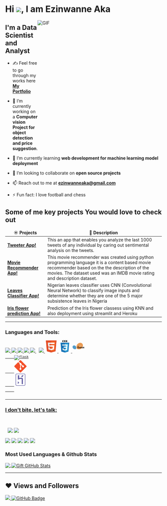 <h1 align="left">Hi <img src="https://raw.githubusercontent.com/MartinHeinz/MartinHeinz/master/wave.gif" width="30px">, I am Ezinwanne Aka</h1>

<img align="right" alt="GIF" src="https://images.unsplash.com/photo-1620712943543-bcc4688e7485?ixlib=rb-1.2.1&ixid=MnwxMjA3fDB8MHxzZWFyY2h8MTV8fGRhdGElMjBzY2llbmNlfGVufDB8fDB8fA%3D%3D&auto=format&fit=crop&w=600&q=60" width="400" height="400" />

## I'm a Data Scientist and Analyst
- ✍ Feel free to go through my works here **[My Portfolio](https://github.com/Chinemelu4?tab=repositories)**
 
- 🔭 I’m currently working on a **Computer vision Project for object detection and price suggestion**.
 
- 🌱 I’m currently learning **web development for machine learning model deployment**
 
- 👯 I’m looking to collaborate on **open source projects**
 
- 📫 Reach  out to me at  **ezinwanneaka@gmail.com**
 
- ⚡ Fun fact: I love football and chess

<h2>Some of me key projects You would love to check out</h2>
<table>
  <thead align="center">
    <tr border: none;>
      <td><b>☀️ Projects</b></td>
      <td><b>💬 Description</b></td>
    </tr>
  </thead>
  <tbody>
     <tr>
      <td><a href="https://github.com/Chinemelu4/tweet-stalker-app"><b>Tweeter App!</b></a></td>
      <td> This an app that enables you analyze the last 1000 tweets of any individual by caring out sentimental analysis on the tweets.</td>
    </tr>
    <tr>
    <tr>
      <td><a href="https://github.com/Chinemelu4/Movie-Recommender"><b>Movie Recommender App!</b></a></td>
      <td>This movie recommender was created using python programming language it is a content based movie recommender based on the the description of the movies. The dataset used was an IMDB movie rating and description dataset.
</td>
    </tr>
    <tr>
      <td><a href="https://github.com/Chinemelu4/Naija_leaf"><b>Leaves Classifier App!</b></a></td>
      <td> Nigerian leaves classifier uses CNN (Convolutional Neural Network) to classify image inputs and determine whether they are one of the 5 major subsistence leaves in Nigeria </td>
    </tr>
    <tr>
      <td><a href="https://github.com/Chinemelu4/Streamlit-iris-app"><b>Iris flower prediction App!</b></a></td>
      <td>Prediction of the Iris flower classess using KNN and also deployment using streamlit and Heroku</td>
    </tr>
  </tbody>
</table>

-----
### Languages and Tools:

<p align="left"> 
    <a href="https://www.tableau.com/" target="_blank"> <img src="https://img.icons8.com/color/48/000000/tableau-software.png"/> </a>
    <a href="https://app.powerbi.com" target="_blank"> <img src="https://img.icons8.com/color/48/000000/power-bi.png"/> </a>
    <a href="https://www.python.org" target="_blank"> <img src="https://img.icons8.com/color/48/000000/python.png"/> </a> 
    <a href="https://www.python.org" target="_blank"> <img src="https://img.icons8.com/color/48/000000/ms-excel.png"/> </a>  
    <a style="padding-right:8px;" href="https://www.mysql.com/" target="_blank"> <img src="https://img.icons8.com/fluent/50/000000/mysql-logo.png"/> </a> 
    <a style="padding-right:8px;" href="https://www.tensorflow.org/"><img src="https://img.icons8.com/color/96/000000/tensorflow.png"/>   
    <code><img height="40" src="https://raw.githubusercontent.com/devicons/devicon/master/icons/html5/html5-original.svg" title="html5"></code>
    <code><img height="40" src="https://raw.githubusercontent.com/devicons/devicon/master/icons/css3/css3-original-wordmark.svg" title="css3"></code>
    <code><img height="40" src="https://raw.githubusercontent.com/github/explore/80688e429a7d4ef2fca1e82350fe8e3517d3494d/topics/scikit-learn/scikit-learn.png" title="sklearn">
    <code><img height="40" src="https://www.vectorlogo.zone/logos/pocoo_flask/pocoo_flask-icon.svg" title="flask"></code>
    <code><img height="40" src="https://raw.githubusercontent.com/devicons/devicon/master/icons/git/git-original.svg" title="git"></code>
    <code><img height="40" src="https://raw.githubusercontent.com/devicons/devicon/master/icons/heroku/heroku-original.svg" title="heroku"></code>
    </code>

  <h3></h3> 
</p>

-----
### I don't bite, let's talk:
<a href = "https://www.linkedin.com/in/ezinwanne-chinemelu-aka-97b187120/"><img src="https://img.icons8.com/fluent/48/000000/linkedin.png"/></a>
<a href = "https://twitter.com/aka_chineme"><img src="https://img.icons8.com/fluent/48/000000/twitter.png"/></a>
<br />



[![](https://raw.githubusercontent.com/Chinemelu4/Chinemelu4/main/profile-summary-card-output/monokai/0-profile-details.svg)](https://github.com/vn7n24fzkq/github-profile-summary-cards)
[![](https://raw.githubusercontent.com/Chinemelu4/Chinemelu4/main/profile-summary-card-output/monokai/1-repos-per-language.svg)](https://github.com/vn7n24fzkq/github-profile-summary-cards) [![](https://raw.githubusercontent.com/Chinemelu4/Chinemelu4/main/profile-summary-card-output/monokai/2-most-commit-language.svg)](https://github.com/vn7n24fzkq/github-profile-summary-cards)
[![](https://raw.githubusercontent.com/Chinemelu4/Chinemelu4/main/profile-summary-card-output/monokai/3-stats.svg)](https://github.com/vn7n24fzkq/github-profile-summary-cards) [![](https://raw.githubusercontent.com/Chinemelu4/Chinemelu4/main/profile-summary-card-output/monokai/4-productive-time.svg)](https://github.com/vn7n24fzkq/github-profile-summary-cards)
 
 ###  Most Used Languages & Github Stats

<a href="https://github.com/Chinemelu4/Chinemelu4">
  <img align="center" src="https://github-readme-stats.vercel.app/api/top-langs/?username=Chinemelu4&hide=java,html&title_color=ffffff&text_color=c9cacc&icon_color=2bbc8a&bg_color=1d1f21" />
</a>
    
<a href="https://github.com/Chinemelu4/Chinemelu4">
  <img align="center" src="https://github-readme-stats.vercel.app/api?username=Chinemelu4&show_icons=true&line_height=27&count_private=true&title_color=ffffff&text_color=c9cacc&icon_color=2bbc8a&bg_color=1d1f21" alt="Gift GitHub Stats" />
</a>
 
 
-----
## ❤ Views and Followers
<a href="https://github.com/Meghna-DAS/github-profile-views-counter">
    <img src="https://komarev.com/ghpvc/?username=Chinemelu4">
</a>
<a href="https://github.com/Chinemelu4?tab=followers"><img src="https://img.shields.io/github/followers/Chinemelu4?label=Followers&style=social" alt="GitHub Badge"></a>
